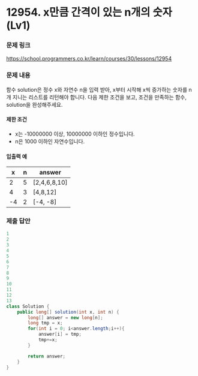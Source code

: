 # 12954. x만큼 간격이 있는 n개의 숫자(Lv1)
### 문제 링크
https://school.programmers.co.kr/learn/courses/30/lessons/12954
### 문제 내용
함수 solution은 정수 x와 자연수 n을 입력 받아, x부터 시작해 x씩 증가하는 숫자를 n개 지니는 리스트를 리턴해야 합니다. 다음 제한 조건을 보고, 조건을 만족하는 함수, solution을 완성해주세요.

#### 제한 조건

* x는 -10000000 이상, 10000000 이하인 정수입니다.
* n은 1000 이하인 자연수입니다.

#### 입출력 예

| x  | n |     answer     |
|----|---|----------------|
| 2  | 5 | \[2,4,6,8,10\] |
| 4  | 3 | \[4,8,12\]     |
| -4 | 2 | \[-4, -8\]     |


### 제출 답안
```java
1
2
3
4
5
6
7
8
9
10
11
12
13
class Solution {
    public long[] solution(int x, int n) {
        long[] answer = new long[n];
        long tmp = x;
        for(int i = 0; i<answer.length;i++){
            answer[i] = tmp;
            tmp+=x;
        }

        return answer;
    }
}
```
